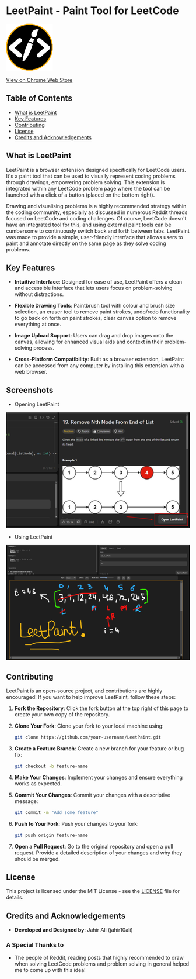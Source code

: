 # LeetPaint - Paint Tool for LeetCode
![LeetPaint Logo](https://github.com/jahir10ali/LeetPaint/blob/main/icons/icon128.png?raw=True)

[View on Chrome Web Store](https://chromewebstore.google.com/detail/leetpaint-paint-tool-for/gkbinhgglfpfeoknffdcfbbgeelfmpdn)

## Table of Contents
- [What is LeetPaint](#what-is-leetpaint)
- [Key Features](#key-features)
- [Contributing](#contributing)
- [License](#license)
- [Credits and Acknowledgements](#credits-and-acknowledgements)

## What is LeetPaint

LeetPaint is a browser extension designed specifically for LeetCode users. It's a paint tool that can be used to visually represent coding problems through drawings, empowering problem solving. This extension is integrated within any LeetCode problem page where the tool can be launched with a click of a button (placed on the bottom right). 

Drawing and visualising problems is a highly recommended strategy within the coding community, especially as discussed in numerous Reddit threads focused on LeetCode and coding challenges. Of course, LeetCode doesn't have an integrated tool for this, and using external paint tools can be cumbersome to continuously switch back and forth between tabs. LeetPaint was made to provide a simple, user-friendly interface that allows users to paint and annotate directly on the same page as they solve coding problems.

## Key Features

- **Intuitive Interface**: Designed for ease of use, LeetPaint offers a clean and accessible interface that lets users focus on problem-solving without distractions.

- **Flexible Drawing Tools**: Paintbrush tool with colour and brush size selection, an eraser tool to remove paint strokes, undo/redo functionality to go back on forth on paint strokes, clear canvas option to remove everything at once.

- **Image Upload Support**: Users can drag and drop images onto the canvas, allowing for enhanced visual aids and context in their problem-solving process.

- **Cross-Platform Compatibility**: Built as a browser extension, LeetPaint can be accessed from any computer by installing this extension with a web browser.

## Screenshots
- Opening LeetPaint
  
![Screenshot 1](https://github.com/jahir10ali/LeetPaint/blob/main/screenshots/Screenshot1.png?raw=True)

- Using LeetPaint
  
![Screenshot 3](https://github.com/jahir10ali/LeetPaint/blob/main/screenshots/Screenshot2.png?raw=True)

## Contributing

LeetPaint is an open-source project, and contributions are highly encouraged! If you want to help improve LeetPaint, follow these steps:

1. **Fork the Repository**: Click the fork button at the top right of this page to create your own copy of the repository.

2. **Clone Your Fork**: Clone your fork to your local machine using:
   ```bash
   git clone https://github.com/your-username/LeetPaint.git
   
3. **Create a Feature Branch**: Create a new branch for your feature or bug fix:
   ```bash
   git checkout -b feature-name

4. **Make Your Changes**: Implement your changes and ensure everything works as expected.

5. **Commit Your Changes**: Commit your changes with a descriptive message:
   ```bash
   git commit -m "Add some feature"

6. **Push to Your Fork**: Push your changes to your fork:
   ```bash
   git push origin feature-name

7. **Open a Pull Request**: Go to the original repository and open a pull request. Provide a detailed description of your changes and why they should be merged.


## License

This project is licensed under the MIT License - see the [LICENSE](LICENSE) file for details.

## Credits and Acknowledgements

- **Developed and Designed by**: Jahir Ali (jahir10ali)

### A Special Thanks to
- The people of Reddit, reading posts that highly recommended to draw when solving LeetCode problems and problem solving in general helped me to come up with this idea!

